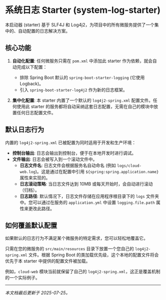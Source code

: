 # 系统日志 Starter (system-log-starter)

本启动器 (starter) 基于 SLF4J 和 Log4j2，为项目中的所有微服务提供了一个集中的、自动配置的日志解决方案。

## 核心功能

1.  **自动化配置**: 任何微服务只需在 `pom.xml` 中添加此 starter 作为依赖，就会自动完成以下配置：
    -   排除 Spring Boot 默认的 `spring-boot-starter-logging` (它使用 Logback)。
    -   引入 `spring-boot-starter-log4j2` 作为新的日志框架。

2.  **集中化配置**: 本 starter 内置了一个默认的 `log4j2-spring.xml` 配置文件。任何使用此 starter 的服务都将自动采纳这套日志配置，无需在自己的模块中放置任何日志配置文件。

## 默认日志行为

内置的 `log4j2-spring.xml` 已被配置为同时适用于开发和生产环境：

-   **控制台输出**: 日志会输出到控制台，便于在本地开发时进行调试。
-   **文件输出**: 日志会被写入到一个滚动文件中。
    -   **日志文件名**: 日志文件会根据服务名自动命名 (例如 `logs/cloud-web.log`)。这是通过在配置中引用 `${spring:spring.application.name}` 属性来实现的。
    -   **日志滚动策略**: 当日志文件达到 10MB 或每天开始时，会自动进行滚动（归档）。
    -   **日志路径**: 默认情况下，日志文件存储在应用程序根目录下的 `logs` 文件夹中。您可以通过在服务的 `application.yml` 中设置 `logging.file.path` 属性来更改此路径。

## 如何覆盖默认配置

如果默认的日志行为不满足某个微服务的特定需求，您可以轻松地覆盖它。

只需在您的微服务的 `src/main/resources` 目录下放置一个您自己的 `log4j2-spring.xml` 文件。根据 Spring Boot 的类加载优先级，这个本地的配置文件将会优先于本 starter 中提供的配置文件被加载。

例如，`cloud-web` 模块当前就保留了自己的 `log4j2-spring.xml`，这正是覆盖机制的一个实际例子。

---
*本文档最后更新于 2025-07-25。*